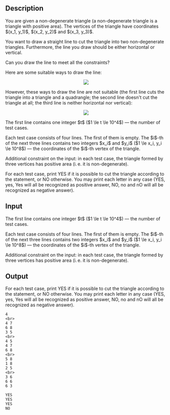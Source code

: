 ## Description

<div><p>You are given a non-degenerate triangle (a non-degenerate triangle is a triangle with positive area). The vertices of the triangle have coordinates $(x_1, y_1)$, $(x_2, y_2)$ and $(x_3, y_3)$.</p><p>You want to draw a straight line to cut the triangle into <span class="tex-font-style-bf">two non-degenerate triangles</span>. Furthermore, the line you draw should be <span class="tex-font-style-bf">either horizontal or vertical</span>.</p><p>Can you draw the line to meet all the constraints?</p><p>Here are some suitable ways to draw the line:</p><center> <img class="tex-graphics" src="file://3B7K29BG.png" style="max-width: 100.0%;max-height: 100.0%;"> </center><p>However, these ways to draw the line are not suitable (the first line cuts the triangle into a triangle and a quadrangle; the second line doesn't cut the triangle at all; the third line is neither horizontal nor vertical):</p><center> <img class="tex-graphics" src="file://kmLbR9QH.png" style="max-width: 100.0%;max-height: 100.0%;"> </center></div><div class="input-specification"><p>The first line contains one integer $t$ ($1 \le t \le 10^4$) — the number of test cases.</p><p>Each test case consists of four lines. The first of them is empty. The $i$-th of the next three lines contains two integers $x_i$ and $y_i$ ($1 \le x_i, y_i \le 10^8$) — the coordinates of the $i$-th vertex of the triangle.</p><p>Additional constraint on the input: in each test case, the triangle formed by three vertices has positive area (i. e. it is non-degenerate).</p></div><div class="output-specification"><p>For each test case, print <span class="tex-font-style-tt">YES</span> if it is possible to cut the triangle according to the statement, or <span class="tex-font-style-tt">NO</span> otherwise. You may print each letter in any case (<span class="tex-font-style-tt">YES</span>, <span class="tex-font-style-tt">yes</span>, <span class="tex-font-style-tt">Yes</span> will all be recognized as positive answer, <span class="tex-font-style-tt">NO</span>, <span class="tex-font-style-tt">no</span> and <span class="tex-font-style-tt">nO</span> will all be recognized as negative answer).</p></div>

## Input

<p>The first line contains one integer $t$ ($1 \le t \le 10^4$) — the number of test cases.</p><p>Each test case consists of four lines. The first of them is empty. The $i$-th of the next three lines contains two integers $x_i$ and $y_i$ ($1 \le x_i, y_i \le 10^8$) — the coordinates of the $i$-th vertex of the triangle.</p><p>Additional constraint on the input: in each test case, the triangle formed by three vertices has positive area (i. e. it is non-degenerate).</p>

## Output

<p>For each test case, print <span class="tex-font-style-tt">YES</span> if it is possible to cut the triangle according to the statement, or <span class="tex-font-style-tt">NO</span> otherwise. You may print each letter in any case (<span class="tex-font-style-tt">YES</span>, <span class="tex-font-style-tt">yes</span>, <span class="tex-font-style-tt">Yes</span> will all be recognized as positive answer, <span class="tex-font-style-tt">NO</span>, <span class="tex-font-style-tt">no</span> and <span class="tex-font-style-tt">nO</span> will all be recognized as negative answer).</p>





```input1|2,3,4,5,10,11,12,13
4
<br>
4 7
6 8
3 5
<br>
4 5
4 7
6 8
<br>
5 8
1 8
2 5
<br>
3 6
6 6
6 3
```




```output1
YES
YES
YES
NO
```


